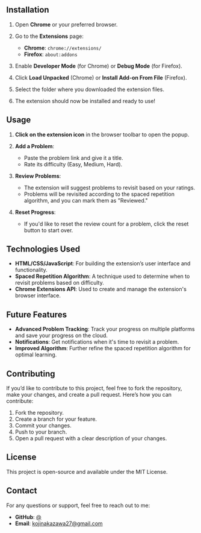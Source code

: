 ## Installation

1. Open **Chrome** or your preferred browser.
   
2. Go to the **Extensions** page:
   - **Chrome**: `chrome://extensions/`
   - **Firefox**: `about:addons`

3. Enable **Developer Mode** (for Chrome) or **Debug Mode** (for Firefox).

4. Click **Load Unpacked** (Chrome) or **Install Add-on From File** (Firefox).

5. Select the folder where you downloaded the extension files.

6. The extension should now be installed and ready to use!

## Usage

1. **Click on the extension icon** in the browser toolbar to open the popup.

2. **Add a Problem**:
   - Paste the problem link and give it a title.
   - Rate its difficulty (Easy, Medium, Hard).

3. **Review Problems**:
   - The extension will suggest problems to revisit based on your ratings.
   - Problems will be revisited according to the spaced repetition algorithm, and you can mark them as "Reviewed."

4. **Reset Progress**:
   - If you'd like to reset the review count for a problem, click the reset button to start over.

## Technologies Used

- **HTML/CSS/JavaScript**: For building the extension’s user interface and functionality.
- **Spaced Repetition Algorithm**: A technique used to determine when to revisit problems based on difficulty.
- **Chrome Extensions API**: Used to create and manage the extension's browser interface.

## Future Features

- **Advanced Problem Tracking**: Track your progress on multiple platforms and save your progress on the cloud.
- **Notifications**: Get notifications when it's time to revisit a problem.
- **Improved Algorithm**: Further refine the spaced repetition algorithm for optimal learning.

## Contributing

If you’d like to contribute to this project, feel free to fork the repository, make your changes, and create a pull request. Here’s how you can contribute:

1. Fork the repository.
2. Create a branch for your feature.
3. Commit your changes.
4. Push to your branch.
5. Open a pull request with a clear description of your changes.

## License

This project is open-source and available under the MIT License.

## Contact

For any questions or support, feel free to reach out to me:

- **GitHub**: [@<knakazawa>](https://github.com/nakazawak>)
- **Email**: <kojinakazawa27@gmail.com>
